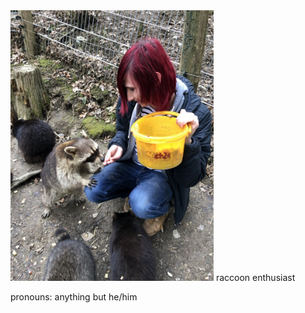 <img alt="me feeding a raccoon" src="https://raw.githubusercontent.com/mltnhm/mltnhm/master/self.jpg" width="325">
raccoon enthusiast

pronouns: anything but he/him
